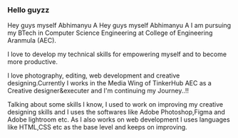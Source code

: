 ### Hello guyzz
Hey guys myself Abhimanyu A Hey guys myself Abhimanyu A
I am pursuing my BTech in Computer Science Engineering at College of Engineering Aranmula (AEC). 

I love to develop my technical skills for empowering myself and to become more productive.

I love photography, editing, web development and creative designing.Currently I works in the Media Wing of TinkerHub AEC as a Creative designer&executer and I'm continuing my Journey..!! 

Talking about some skills I know, I used to work on improving my creative designing skills and I uses the softwares like Adobe Photoshop,Figma and Adobe lightroom etc. As I also works on web development I uses languages like HTML,CSS etc as the base level and keeps on improving.
